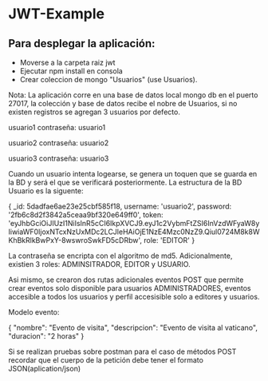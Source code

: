 # JWT-Example

## Para desplegar la aplicación:

- Moverse a la carpeta raiz jwt
- Ejecutar npm install en consola
- Crear coleccion de mongo "Usuarios" (use Usuarios).

Nota: La aplicación corre en una base de datos local mongo db en el puerto 27017, la colección y base de datos recibe el nobre de Usuarios, si no existen registros se agregan 3 usuarios por defecto.



usuario1
contraseña: usuario1

usuario2
contraseña: usuario2

usuario3
contraseña: usuario3



Cuando un usuario intenta logearse, se genera un toquen que se guarda en la BD y será el que se verificará posteriormente. La estructura de la BD Usuario es la siguente:


{ _id: 5dadfae6ae23e25cbf585f18,
  username: 'usuario2',
  password: '2fb6c8d2f3842a5ceaa9bf320e649ff0',
  token:
   'eyJhbGciOiJIUzI1NiIsInR5cCI6IkpXVCJ9.eyJ1c2VybmFtZSI6InVzdWFyaW8yIiwiaWF0IjoxNTcxNzUxMDc2LCJleHAiOjE1NzE4Mzc0NzZ9.Qiul0724M8k8WKhBkRlkBwPxY-8wswroSwkFD5cDRbw',
  role: 'EDITOR' }


La contraseña se encripta con el algoritmo de md5. Adicionalmente, existien 3 roles:
ADMINSITRADOR, EDITOR y USUARIO.


Asi mismo, se crearon dos rutas adicionales eventos POST que permite crear eventos solo disponible para usuarios ADMINISTRADORES, eventos accesible a todos los usuarios y perfil accesisible solo a editores y usuarios.

Modelo evento:

{
  "nombre": "Evento de visita",
  "descripcion": "Evento de visita al vaticano",
  "duracion": "2 horas"
}

Si se realizan pruebas sobre postman para el caso de métodos POST recordar que el cuerpo de la petición debe tener el formato JSON(aplication/json)